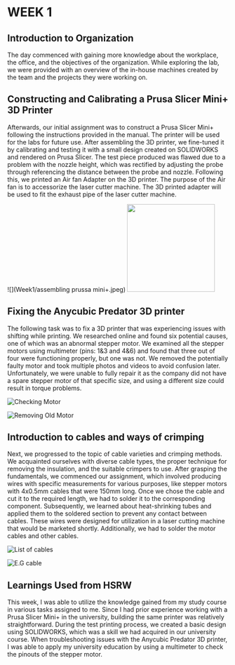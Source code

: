 # WEEK 1
##  Introduction to Organization    

The day commenced with gaining more knowledge about the workplace, the office, and the objectives of the organization. While exploring the lab, we were provided with an overview of the in-house machines created by the team and the projects they were working on. 

##  Constructing and Calibrating a Prusa Slicer Mini+ 3D Printer
Afterwards, our initial assignment was to construct a Prusa Slicer Mini+ following the instructions provided in the manual. The printer will be used for the labs for future use. After assembling the 3D printer, we fine-tuned it by calibrating and testing it with a small design created on SOLIDWORKS and rendered on Prusa Slicer. The test piece produced was flawed due to a problem with the nozzle height, which was rectified by adjusting the probe through referencing the distance between the probe and nozzle. Following this, we printed an Air fan Adapter on the 3D printer. The purpose of the Air fan is to accessorize the laser cutter machine. The 3D printed adapter will be used to fit the exhaust pipe of the laser cutter machine. 

![](Week1/assembling prussa mini+.jpeg)
<img src=".Week1/assembling prussa mini+.jpeg" width=200 height=200>

[](prusamini%2B.jpg "Assembled Prusa Mini+" )

##  Fixing the Anycubic Predator 3D printer  
The following task was to fix a 3D printer that was experiencing issues with shifting while printing. We researched online and found six potential causes, one of which was an abnormal stepper motor. We examined all the stepper motors using multimeter (pins: 1&3 and 4&6) and found that three out of four were functioning properly, but one was not. We removed the potentially faulty motor and took multiple photos and videos to avoid confusion later. Unfortunately, we were unable to fully repair it as the company did not have a spare stepper motor of that specific size, and using a different size could result in torque problems.

![](printer%20fixing.jpg "Checking Motor" )

![](old%20motor.jpg "Removing Old Motor" )


## Introduction to cables and ways of crimping
Next, we progressed to the topic of cable varieties and crimping methods. We acquainted ourselves with diverse cable types, the proper technique for removing the insulation, and the suitable crimpers to use. After grasping the fundamentals, we commenced our assignment, which involved producing wires with specific measurements for various purposes, like stepper motors with 4x0.5mm cables that were 150mm long. Once we chose the cable and cut it to the required length, we had to solder it to the corresponding component. Subsequently, we learned about heat-shrinking tubes and applied them to the soldered section to prevent any contact between cables. These wires were designed for utilization in a laser cutting machine that would be marketed shortly. Additionally, we had to solder the motor cables and other cables.

![](crimping%20list.jpg "List of cables")

![](Cable%20e.g.jpg "E.G cable")

## Learnings Used from HSRW

This week, I was able to utilize the knowledge gained from my study course in various tasks assigned to me. Since I had prior experience working with a Prusa Slicer Mini+ in the university, building the same printer was relatively straightforward. During the test printing process, we created a basic design using SOLIDWORKS, which was a skill we had acquired in our university course. 
When troubleshooting issues with the Anycubic Predator 3D printer, I was able to apply my university education by using a multimeter to check the pinouts of the stepper motor.
